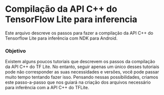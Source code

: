 # Compilação da API C++ do TensorFlow Lite para inferencia
Este arquivo descreve os passos para fazer a compilação da API C++ do Tensorflow Lite para  inferência com NDK para Android.

### Objetivo
Existem alguns poucos tutoriais que descrevem os passos da compilação da API C++ do TF Lite. No entanto, seguir apenas um único desses tutoriais pode não corresponder as suas necessidades e versões, você pode passar muito tempo tentando fazer isso. Pensando nessas possibilidades, criamos este passo-a-passo que nos guiará na criação dos arquivos necessário para inferência com a API C++ do TFLite.



